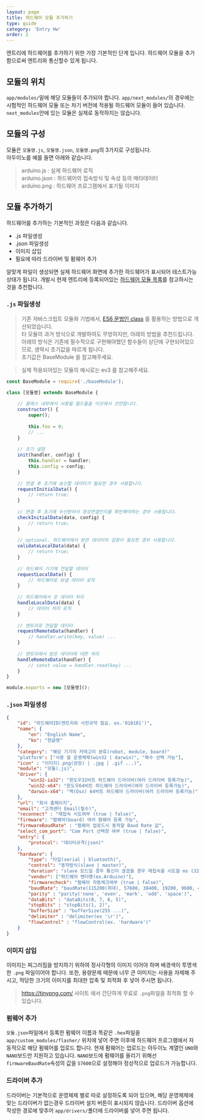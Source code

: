 ```yaml
---
layout: page
title: 하드웨어 모듈 추가하기
type: guide
category: 'Entry Hw'
order: 2
---
```


엔트리에 하드웨어를 추가하기 위한 가장 기본적인 단계 입니다. 하드웨어 모듈을 추가 함으로써 엔트리와 통신할수 있게 됩니다.

## 모듈의 위치
`app/modules/`밑에 해당 모듈들이 추가되야 합니다. `app/next_modules/`의 경우에는 시험적인 하드웨어 모듈 또는 차기 버전에 적용될 하드웨어 모듈이 들어 있습니다. `next_modules`안에 있는 모듈은 실제로 동작하지는 않습니다.

## 모듈의 구성
모듈은 `모듈명.js`, `모듈명.json`, `모듈명.png`의 3가지로 구성됩니다.  
아두이노를 예를 들면 아래와 같습니다.

> arduino.js : 실제 하드웨어 로직  
> arduino.json : 하드웨어의 접속방식 및 속성 등의 메타데이터  
> arduino.png : 하드웨어 프로그램에서 표기될 이미지  

## 모듈 추가하기
하드웨어를 추가하는 기본적인 과정은 다음과 같습니다.
- .js 파일생성
- .json 파일생성
- 이미지 삽입
- 필요에 따라 드라이버 및 펌웨어 추가

알맞게 파일이 생성되면 실제 하드웨어 화면에 추가한 하드웨어가 표시되어 테스트가능 상태가 됩니다. 
개발시 현재 엔트리에 등록되어있는 [하드웨어 모듈 목록](https://github.com/entrylabs/entry-hw/tree/master/app/modules)를 참고하시는 것을 추천합니다.

### `.js` 파일생성  
> 기존 자바스크립트 모듈화 기법에서, [ES6 문법인 class](https://developer.mozilla.org/ko/docs/Web/JavaScript/Reference/Classes) 를 활용하는 방법으로 개선되었습니다.  
> 타 모듈의 과거 방식으로 개발하여도 무방하지만, 아래의 방법을 추천드립니다.  
> 아래의 방식은 기존에 필수적으로 구현해야했던 함수들이 상단에 구현되어있으므로, 생략시 초기값을 따르게 됩니다.  
> 초기값은 BaseModule 을 참고해주세요. 

> 실제 적용되어있는 모듈의 예시로는 ev3 를 참고해주세요.

``` js
const BaseModule = require('./baseModule');

class [모듈명] extends BaseModule {
    
    // 클래스 내부에서 사용될 필드들을 이곳에서 선언합니다.
    constructor() {
        super();
        
        this.foo = 0;
        // ...
    }
    
    // 초기 설정
    init(handler, config) {
        this.handler = handler;
        this.config = config;
    }
    
    // 연결 후 초기에 송신할 데이터가 필요한 경우 사용합니다.
    requestInitialData() {
        // return true;
    }
    
    // 연결 후 초기에 수신받아서 정상연결인지를 확인해야하는 경우 사용합니다.
    checkInitialData(data, config) {
        // return true;
    }
    
    // optional. 하드웨어에서 받은 데이터의 검증이 필요한 경우 사용합니다.
    validateLocalData(data) {
        // return true;
    }
    
    // 하드웨어 기기에 전달할 데이터
    requestLocalData() {
        // 하드웨어로 보낼 데이터 로직
    }
    
    // 하드웨어에서 온 데이터 처리
    handleLocalData(data) {
        // 데이터 처리 로직
    }
    
    // 엔트리로 전달할 데이터
    requestRemoteData(handler) {
        // handler.write(key, value) ...
    }
    
    // 엔트리에서 받은 데이터에 대한 처리
    handleRemoteData(handler) {
        // const value = handler.read(key) ...
    }
}

module.exports = new [모듈명]();
```

### `.json` 파일생성  
``` json
{
    "id": "하드웨어ID(엔트리와 사전규약 필요. ex.'010101')",
    "name": {
        "en": "English Name",
        "ko": "한글명"
    },
    "category": "해당 기기의 카테고리 분류(robot, module, board)"
    "platform": ["사용 할 운영체제(win32 | darwin)", "복수 선택 가능"],
    "icon" : "이미지(.png(권장) | .jpg | .gif ...)",
    "module": "모듈(.js)",
    "driver": {
        "win32-ia32": "윈도우32비트 하드웨어 드라이버(여러 드라이버 등록가능)",
        "win32-x64": "윈도우64비트 하드웨어 드라이버(여러 드라이버 등록가능)",
        "darwin-x64": "맥(Osx) 64비트 하드웨어 드라이버(여러 드라이버 등록가능)"
    },
    "url": "회사 홈페이지",
    "email": "고객센터 Email(필수)",
    "reconnect" : "재접속 시도여부 (true | false)",
    "firmware": "펌웨어(board) 여러 펌웨어 등록 가능",
    "firmwareBaudRate" : "펌웨어 업로드시 동작할 Baud Rate 값",
    "select_com_port": "Com Port 선택창 여부 (true | false)",
    "entry": {
        "protocol": "데이터규격(json)"
    },
    "hardware": {
        "type": "타입(serial | bluetooth)",
        "control": "동작방식(slave | master)",
        "duration": "slave 모드일 경우 통신이 끊겼을 경우 재접속을 시도할 ms (32 ...)",
        "vendor": ["하드웨어 벤더명(ex.Arduino)"],
        "firmwarecheck": "펌웨어 자동체크여부 (true | false)",
        "baudRate": "baudRate(115200(최대), 57600, 38400, 19200, 9600, 4800, 2400, 1800, 1200, 600, 300, 200, 150, 134, 110, 75, 50)",
        "parity" : "parity('none', 'even', 'mark', 'odd', 'space')",
        "dataBits" : "dataBits(8, 7, 6, 5)",
        "stopBits" : "stopBits(1, 2)",
        "bufferSize" : "bufferSize(255 ...)",
        "delimiter" : "delimiter(ex '\r')",
        "flowControl" : "flowControl(ex. 'hardware')"
    }
}
```

### 이미지 삽입
이미지는 찌그러짐을 방지하기 위하여 정사각형의 이미지 이어야 하며 배경색이 투명색한 `.png` 파일이어야 합니다. 또한, 용량문제 때문에 너무 큰 이미지는 사용을 자제해 주시고, 적당한 크기의 이미지를 최대한 압축 및 최적화 후 넣어 주시면 됩니다.

> https://tinypng.com/ 사이트 에서 간단하게 무료로 `.png`파일을 최적화 할 수 있습니다.

### 펌웨어 추가
`모듈.json`파일에서 등록한 펌웨어 이름과 똑같은 `.hex`파일을 `app/custom_modules/flasher/` 위치에 넣어 주면 이후에 하드웨어 프로그램에서 자동적으로 해당 펌웨어를 업로드 합니다. 현재 펌웨어는 업로드는 아두이노 계열인 `UNO`와 `NANO`보드만 지원하고 있습니다. `NANO`보드에 펌웨어를 올리기 위해선 `firmwareBaudRate`속성의 값을 `57600`으로 설정해야 정상적으로 업로드가 가능합니다.

### 드라이버 추가
드라이버는 기본적으로 운영체제 별로 따로 설정하도록 되어 있으며, 해당 운영체제에 맞는 드라이버가 없는경우 드라이버 설치 버튼이 표시되지 않습니다. 드라이버 옵션에 작성한 경로에 맞추어 `app/drivers/`폴더에 드라이버를 넣어 주면 됩니다.
